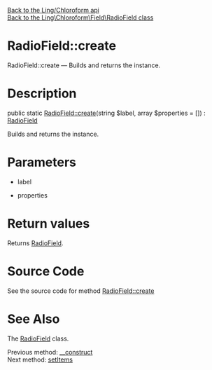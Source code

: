 [Back to the Ling/Chloroform api](https://github.com/lingtalfi/Chloroform/blob/master/doc/api/Ling/Chloroform.md)<br>
[Back to the Ling\Chloroform\Field\RadioField class](https://github.com/lingtalfi/Chloroform/blob/master/doc/api/Ling/Chloroform/Field/RadioField.md)


RadioField::create
================



RadioField::create — Builds and returns the instance.




Description
================


public static [RadioField::create](https://github.com/lingtalfi/Chloroform/blob/master/doc/api/Ling/Chloroform/Field/RadioField/create.md)(string $label, array $properties = []) : [RadioField](https://github.com/lingtalfi/Chloroform/blob/master/doc/api/Ling/Chloroform/Field/RadioField.md)




Builds and returns the instance.




Parameters
================


- label

    

- properties

    


Return values
================

Returns [RadioField](https://github.com/lingtalfi/Chloroform/blob/master/doc/api/Ling/Chloroform/Field/RadioField.md).








Source Code
===========
See the source code for method [RadioField::create](https://github.com/lingtalfi/Chloroform/blob/master/Field/RadioField.php#L46-L50)


See Also
================

The [RadioField](https://github.com/lingtalfi/Chloroform/blob/master/doc/api/Ling/Chloroform/Field/RadioField.md) class.

Previous method: [__construct](https://github.com/lingtalfi/Chloroform/blob/master/doc/api/Ling/Chloroform/Field/RadioField/__construct.md)<br>Next method: [setItems](https://github.com/lingtalfi/Chloroform/blob/master/doc/api/Ling/Chloroform/Field/RadioField/setItems.md)<br>

